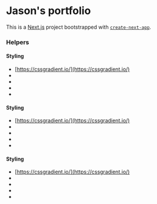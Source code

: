 
# Jason's portfolio

This is a [Next.js](https://nextjs.org/) project bootstrapped with [`create-next-app`](https://github.com/vercel/next.js/tree/canary/packages/create-next-app).

### Helpers

#### Styling 

-  [https://cssgradient.io/](https://cssgradient.io/)
-  []()
-  []()
-  []()
-  []()
#### Styling 

-  [https://cssgradient.io/](https://cssgradient.io/)
-  []()
-  []()
-  []()
-  []()
#### Styling 

-  [https://cssgradient.io/](https://cssgradient.io/)
-  []()
-  []()
-  []()
-  []()